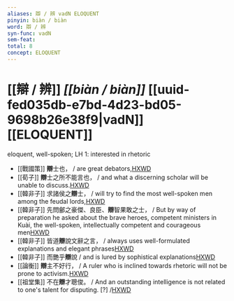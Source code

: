 ```yaml
---
aliases: 辯 / 辨 vadN ELOQUENT
pinyin: biàn / biàn
word: 辯 / 辨
syn-func: vadN
sem-feat: 
total: 8
concept: ELOQUENT 
---
```

# [[辯 / 辨]] *[[biàn / biàn]]*  [[uuid-fed035db-e7bd-4d23-bd05-9698b26e38f9|vadN]] [[ELOQUENT]]
eloquent, well-spoken; LH 1: interested in rhetoric
 - [[戰國策]] **辯**士也， / are great debators,[HXWD](https://hxwd.org/textview.html?location=KR2e0003_tls_010-1a.8)
 - [[荀子]] **辯**士之所不能言也，
                     / and what a discerning scholar will be unable to discuss.[HXWD](https://hxwd.org/textview.html?location=KR3a0002_tls_008-6a.25)
 - [[韓非子]] 求諸侯之**辯**士， / will try to find the most well-spoken men among the feudal lords,[HXWD](https://hxwd.org/textview.html?location=KR3c0005_tls_009-12a.3)
 - [[韓非子]] 先問鄶之豪傑、良臣、**辯**智果敢之士， / But by way of preparation he asked about the brave heroes, competent ministers in Kuài, the well-spoken, intellectually competent and courageous men[HXWD](https://hxwd.org/textview.html?location=KR3c0005_tls_031-103a.3)
 - [[韓非子]] 皆道**辯**說文辭之言， / always uses well-formulated explanations and elegant phrases[HXWD](https://hxwd.org/textview.html?location=KR3c0005_tls_032-22a.6)
 - [[韓非子]] 而艷乎**辯**說 / and is lured by sophistical explanations[HXWD](https://hxwd.org/textview.html?location=KR3c0005_tls_032-59a.8)
 - [[論衡]] **辯**主不好行， / A ruler who is inclined towards rhetoric will not be prone to activism.[HXWD](https://hxwd.org/textview.html?location=KR3j0080_tls_001-8a.23)
 - [[祖堂集]] 不在**辯**才聰俊。 / And an outstanding intelligence is not related to one's talent for disputing. [?] /[HXWD](https://hxwd.org/textview.html?location=KR6q0002_Yan_003-1110a.29)